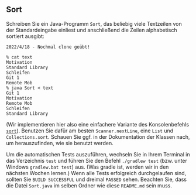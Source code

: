 Sort
---

Schreiben Sie ein Java-Programm `Sort`, das beliebig viele Textzeilen von der Standardeingabe einliest und anschließend die Zeilen alphabetisch sortiert ausgibt:
```
2022/4/18 - Nochmal clone geübt!

% cat text
Motivation
Standard Library
Schleifen
Git 1
Remote Mob
% java Sort < text
Git 1
Motivation
Remote Mob
Schleifen
Standard Library
```
(Wir implementieren hier also eine einfachere Variante des Konsolenbefehls [`sort`](https://manpages.debian.org/bullseye/coreutils/sort.1.en.html)).
Benutzen Sie dafür am besten `Scanner.nextLine`, eine `List` und `Collections.sort`.
Schauen Sie ggf. in der Dokumentation der Klassen nach, um herauszufinden, wie sie benutzt werden.

Um die automatischen Tests auszuführen, wechseln Sie in Ihrem Terminal in das Verzeichnis `test` und führen Sie den Befehl `./gradlew test` (bzw. unter Windows `gradlew.bat test`) aus.
(Was gradle ist, werden wir in den nächsten Wochen lernen.)
Wenn alle Tests erfolgreich durchgelaufen sind, sollten Sie `BUILD SUCCESSFUL` und dreimal `PASSED` sehen.
Beachten Sie, dass die Datei `Sort.java` im selben Ordner wie diese `README.md` sein muss.
